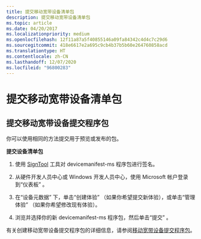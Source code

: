```yaml
---
title: 提交移动宽带设备清单包
description: 提交移动宽带设备清单包
ms.topic: article
ms.date: 04/20/2017
ms.localizationpriority: medium
ms.openlocfilehash: 12f11a87a5f40855146a09fa84342c4d4c7c29d6
ms.sourcegitcommit: 418e6617e2a695c9cb4b37b5b60e264760858acd
ms.translationtype: HT
ms.contentlocale: zh-CN
ms.lasthandoff: 12/07/2020
ms.locfileid: "96800283"
---
```

# <a name="submit-a-mobile-broadband-device-manifest-package"></a>提交移动宽带设备清单包


## <a name="span-idsubmitting_a_mobile_broadband_device_submission_packagespanspan-idsubmitting_a_mobile_broadband_device_submission_packagespanspan-idsubmitting_a_mobile_broadband_device_submission_packagespansubmitting-a-mobile-broadband-device-submission-package"></a><span id="Submitting_a_Mobile_Broadband_device_submission_package"></span><span id="submitting_a_mobile_broadband_device_submission_package"></span><span id="SUBMITTING_A_MOBILE_BROADBAND_DEVICE_SUBMISSION_PACKAGE"></span>提交移动宽带设备提交程序包


你可以使用相同的方法提交用于预览或发布的包。

**提交设备清单包**

1.  使用 [SignTool](/windows/win32/seccrypto/signtool) 工具对 devicemanifest-ms 程序包进行签名。

2.  从硬件开发人员中心或 Windows 开发人员中心，使用 Microsoft 帐户登录到“仪表板”  。

3.  在“设备元数据”  下，单击“创建体验”  （如果你希望提交新体验），或单击“管理体验”  （如果你希望修改现有体验）。

4.  浏览并选择你的新 devicemanifest-ms 程序包，然后单击“提交”  。

有关创建移动宽带设备提交程序包的详细信息，请参阅[移动宽带设备提交程序包](../mobilebroadband/index.md)。

